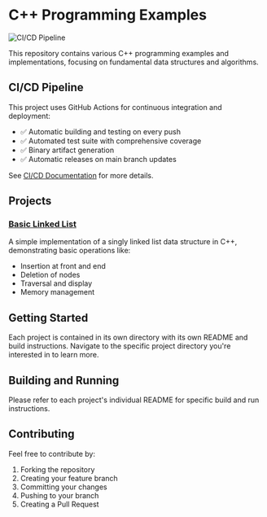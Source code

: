 # C++ Programming Examples

![CI/CD Pipeline](https://github.com/Vikram-singh02/cpp-programming/actions/workflows/ci-cd.yml/badge.svg)

This repository contains various C++ programming examples and implementations, focusing on fundamental data structures and algorithms.

## CI/CD Pipeline

This project uses GitHub Actions for continuous integration and deployment:
- ✅ Automatic building and testing on every push
- ✅ Automated test suite with comprehensive coverage
- ✅ Binary artifact generation
- ✅ Automatic releases on main branch updates

See [CI/CD Documentation](.github/README.md) for more details.

## Projects

### [Basic Linked List](basic_linked_list/)
A simple implementation of a singly linked list data structure in C++, demonstrating basic operations like:
- Insertion at front and end
- Deletion of nodes
- Traversal and display
- Memory management

## Getting Started

Each project is contained in its own directory with its own README and build instructions. Navigate to the specific project directory you're interested in to learn more.

## Building and Running

Please refer to each project's individual README for specific build and run instructions.

## Contributing

Feel free to contribute by:
1. Forking the repository
2. Creating your feature branch
3. Committing your changes
4. Pushing to your branch
5. Creating a Pull Request
